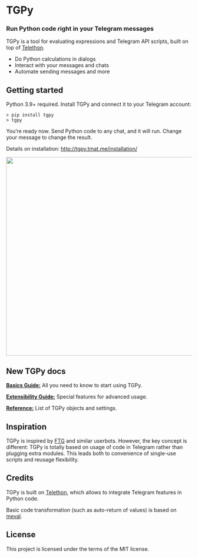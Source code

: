 # TGPy

### Run Python code right in your Telegram messages

TGPy is a tool for evaluating expressions and Telegram API scripts, built on top of [Telethon](https://github.com/LonamiWebs/Telethon).

- Do Python calculations in dialogs
- Interact with your messages and chats
- Automate sending messages and more

## Getting started

Python 3.9+ required. Install TGPy and connect it to your Telegram account:

```shell
> pip install tgpy
> tgpy
```

You’re ready now. Send Python code to any chat, and it will run. Change your message to change the result.

Details on installation: http://tgpy.tmat.me/installation/

<img alt="" src="https://raw.githubusercontent.com/tm-a-t/TGPy/master/readme_assets/example.gif" width="540">

## New TGPy docs

**[Basics Guide:](http://tgpy.tmat.me/basics/code/)** All you need to know to start using TGPy.

**[Extensibility Guide:](http://tgpy.tmat.me/extensibility/context/)** Special features for advanced usage.

**[Reference:](http://tgpy.tmat.me/reference/builtins/)** List of TGPy objects and settings.

## Inspiration

TGPy is inspired by [FTG](https://gitlab.com/friendly-telegram/friendly-telegram) and similar userbots. However, the key concept is different: TGPy is totally based on usage of code in Telegram rather than plugging extra modules. This leads both to convenience of single-use scripts and reusage flexibility.

## Credits

TGPy is built on [Telethon](https://github.com/LonamiWebs/Telethon), which allows to integrate Telegram features in Python code.

Basic code transformation (such as auto-return of values) is based on [meval](https://github.com/penn5/meval).

## License

This project is licensed under the terms of the MIT license.
